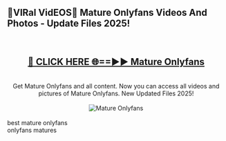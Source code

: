 <h2>🔴VIRal VidEOS🔴 Mature Onlyfans Videos And Photos - Update Files 2025!</h2>
<br>
<div align="center">
<h2><a href="https://virallinks.top/odZfE0" rel="nofollow">🔴 CLICK HERE 🌐==►► Mature Onlyfans</a></h2>
<br>
Get Mature Onlyfans and all content. Now you can access all videos and pictures of Mature Onlyfans. New Updated Files 2025!
<br>
<br>
<a href="https://virallinks.top/odZfE0" rel="nofollow" data-target="animated-image.originalLink"><img src="https://i.imgur.com/dJHk4Zq.gif)" alt="Mature Onlyfans" style="max-width: 100%; display: inline-block;" data-target="animated-image.originalImage"></a>
</div>
<br>
best mature onlyfans<br>
onlyfans matures